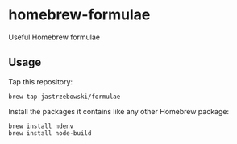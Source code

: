 # homebrew-formulae
Useful Homebrew formulae

## Usage

Tap this repository:

    brew tap jastrzebowski/formulae

Install the packages it contains like any other Homebrew package:

    brew install ndenv
    brew install node-build
